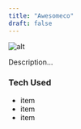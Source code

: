 ```yaml
---
title: "Awesomeco"
draft: false
---
```

![alt](//via.placeholder.com/640x150)

Description...

### Tech Used 
* item 
* item 
* item 

